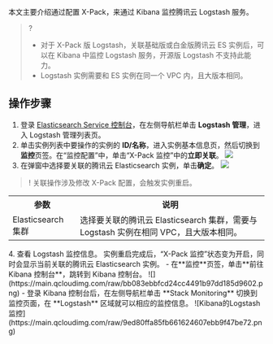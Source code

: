 本文主要介绍通过配置 X-Pack，来通过 Kibana 监控腾讯云 Logstash 服务。
>? 
>- 对于 X-Pack 版 Logstash，关联基础版或白金版腾讯云 ES 实例后，可以在 Kibana 中监控 Logstash 服务，开源版 Logstash 不支持此能力。
>- Logstash 实例需要和 ES 实例在同一个 VPC 内，且大版本相同。

## 操作步骤
1. 登录 [Elasticsearch Service 控制台](https://console.cloud.tencent.com/es)，在左侧导航栏单击 **Logstash 管理**，进入 Logstash 管理列表页。
2. 单击实例列表中要操作的实例的 **ID/名称**，进入实例基本信息页，然后切换到**监控**页签。在“监控配置”中，单击“X-Pack 监控”中的**立即关联**。
![](https://qcloudimg.tencent-cloud.cn/raw/b6f9d95347ba8594bde1499a96fbf099.png)
3. 在弹窗中选择要关联的腾讯云 Elasticsearch 实例，单击**确定**。
![](https://main.qcloudimg.com/raw/8e9b452aec391d87619497a888028cf2.png)
>! 关联操作涉及修改 X-Pack 配置，会触发实例重启。
<table>
<tr>
<th>参数</th>
<th>说明</th>
</tr>
<tr>
<td>Elasticsearch 集群</td>
<td>选择要关联的腾讯云 Elasticsearch 集群，需要与 Logstash 实例在相同 VPC，且大版本相同。</td>
</tr>
</table>
4. 查看 Logstash 监控信息。
实例重启完成后，“X-Pack 监控”状态变为开启，同时会显示当前关联的腾讯云 Elasticsearch 实例。
 - 在**监控**页签，单击**前往 Kibana 控制台**，跳转到 Kibana 控制台。
![](https://main.qcloudimg.com/raw/bb083ebbfcd24cc4491b97dd185d9602.png)
 - 登录 Kibana 控制台后，在左侧导航栏单击 **Stack Monitoring** 切换到监控页面，在 **Logstash** 区域就可以相应的监控信息。  
![Kibana的Logstash监控](https://main.qcloudimg.com/raw/9ed80ffa85fb661624607ebb9f47be72.png)
